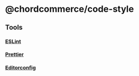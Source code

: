 # @chordcommerce/code-style

## Tools

### [ESLint](https://eslint.org/)

### [Prettier](https://prettier.io/)

### [Editorconfig](https://editorconfig.org/)
